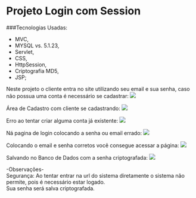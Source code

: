 # Projeto Login com Session

###Tecnologias Usadas: 
- MVC, 
- MYSQL vs. 5.1.23,
- Servlet, 
- CSS, 
- HttpSession, 
- Criptografia MD5, 
- JSP;

Neste projeto o cliente entra no site utilizando seu email e sua senha, caso não possua uma conta é necessário se cadastrar:
<img src="https://i.imgur.com/mD5LC5e.jpg">

Área de Cadastro com cliente se cadastrando:
<img src="https://i.imgur.com/Rj9bwst.jpg">

Erro ao tentar criar alguma conta já existente:
<img src="https://i.imgur.com/Jpyx7Gi.jpg">

Ná pagina de login colocando a senha ou email errado:
<img src="https://i.imgur.com/qLIlOy2.jpg">

Colocando o email e senha corretos você consegue acessar a página:
<img src="https://i.imgur.com/6RyMwdl.jpg">

Salvando no Banco de Dados com a senha criptografada:
<img src="https://i.imgur.com/95c2ojL.jpg">

-Observações-<br/>
Segurança: Ao tentar entrar na url do sistema diretamente o sistema não permite, pois é necessário estar logado.<br/>
           Sua senha será salva criptografada.<br/>


